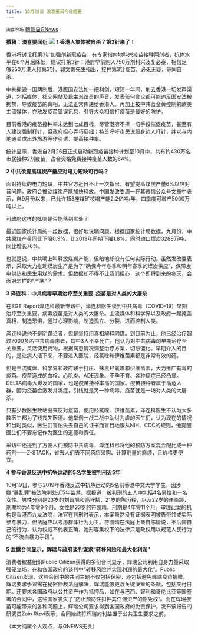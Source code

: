 ```yaml
---
title: 10月20日 澳喜要闻今日摘要
---
```

`澳喜农场` [轉載自GNews](https://gnews.org/zh-hans/1606065/)

**撰稿：澳喜要闻组**
![](https://assets.gnews.org/wp-content/uploads/2021/10/204.png)
**1 香港人集体被自杀？第3针来了！**

香港将讨论打第3针加强剂新冠疫苗，有专家指内地科兴疫苗接种两剂者，抗体水平在6个月后降低，建议打第3针；港府早前购入750万剂科兴及复必泰，相信足够250万港人打第3针。郭文贵先生指出，接种第3针疫苗，必死无疑，等同自杀。

中共撕毁一国两制后，港版国安法如一把利剑，短短一年间，削去香港一切发声渠道，包括媒体、社交网站及民主派议员的声音，发表任何言论都可能违反国安法被拘禁，导致疫苗的真相，无法正常传递给香港人。再加上被中共蓝金黄控制的欧美主流媒体，亦散发疫苗错误讯息，引导大众相信打疫苗是最好的防护。

目前香港的疫苗接种率未达到七成目标，尽管港府不择一切手段催促疫苗，甚至有人建议强制打针，但政府担心弄巧反拙；特首呼吁市民说服身边人打针，并以与内地通关或出外旅游等作引诱，提高接种率。

统计显示，香港自2月26日正式启动新冠疫苗接种计划至10月中，共有约430万名市民接种2剂疫苗，占合资格免费接种疫苗人数的64%。

**2 中共欲提高煤炭产量应对电力短缺可行吗？**

面对持续的电力短缺，中共官方近日不止一次指出，有望提高煤炭产量6%以应对该问题。政府会推动煤炭产能加快释放。中国发改委周一在其微信公众号文章中表示，自9月份以来，已允许153座煤矿核增产能2.2亿吨/年，四季度可增产5000万吨以上。

可政府这样的吆喝是否能落到实处？

最近国家统计局的一组数据，很好地说明问题。根据国家统计局数据，九月份，中共原煤产量同比下降0.9%，比2019年同期下降1.8%。同时进口煤炭3288万吨，同比增长76%。

也就是说，中共嘴上叫释放煤炭产能，但暗地却没有任何实际行动。虽然发改委表示，采取大力推动煤炭生产是为了“确保今年冬季和明年春季的煤炭供应”，保障发电供热和民生用煤的需求。但数据却不得不让我们担心，这个即将到来的冬天，会面对怎样的“严寒”？

**3 泽连科：中共病毒早期治疗至关重要  疫苗是对人类的大屠杀**

在SGT Report泽连科最新专访中，泽连科医生谈到中共病毒（COVID-19）早期治疗至关重要，病毒疫苗是对人类的大屠杀。主流媒体和科学界以及政府一起掩盖真相，制造恐惧，通过心理影响，制造孤立、分裂，进而控制人类。

泽连科说他不是阴谋论者，但是坚持用真相解释阴谋。到目前为止，他已经治疗超过7000多名中共病毒患者，其中3人不幸死亡。他认为对中共病毒的早期治疗至关重要，灵活使用药物，根据病患情况调整治疗方案，切忌僵化。早期介入的目的，是让病人活下来，不要进入医院，羟氯喹和伊维菌素都是非常有效的药。

但是主流媒体、科学界和政府联手打压、抹黑羟氯喹和伊维菌素，大力推广有毒的疫苗。疫苗造成的血栓、心肌炎、ADE现象、不孕不育、各种癌症已经凸显。DELTA病毒大爆发的国家，也是疫苗接种率高的国家。疫苗接种者属于高危人群，因为疫苗会激发并发症，引线就是另一种病毒，疫苗就是一场对人类的大屠杀。

只有少数医生敢站出来反对疫苗，使用羟氯喹、伊维菌素，泽连科医生不认为大多数医生都为了钱丧失医德。他举例一战二战中助纣为虐的医生们，认为现在的情况和当时类似，医生们害怕失去自己的证书而盲目地服从NIH、CDC的规则，他提醒医生们不要忘记作为医生的道德和责任。

采访中还提到了方便人们预防中共病毒，泽连科已将他的预防方案混合配比成一种药剂——Z-STACK，省去人们去不同药店采购、计算剂量的麻烦，且价格更便宜。

**4 参与香港反送中抗争运动的5名学生被判刑近5年**

10月19日，参与2019年香港反送中抗争运动的5名前香港中文大学学生，因涉嫌“暴乱罪”被法院判处近5年监禁。据报道，被判刑的五人中包括4名男性和一名女性。男性分别是23岁的刘晋旭和高梓斌，21岁的陈历释，以及22岁的许贻颛，刑期均为4年零9个月。女性是23岁的符凯晴，刑期是4年零11个月。审理此案的机构是香港西九龙法院，法官在判刑时表示，本案虽然没有证据表明被告带领或实际参与暴力，但法庭应以考虑群体行为为主。符凯晴在法庭上亲自陈情说，不后悔自己的行为，认为权威不代表正确，她形容集权下的法律只是政权用以规范人民行为的“不流血暴力手段”。

**5 泄露合同显示，辉瑞与政府谈判谋求“转移风险和最大化利润”**

消费者权益组织Public Citizen获得的多份合同显示，辉瑞公司利用自身力量采取强硬立场，在和各国政府的谈判中“转移风险并实现利润的最大化”。Public Citizen发现，这些合同中的共同主题不仅包括保密，还包括避免辉瑞疫苗捐赠。辉瑞要求争议需在秘密仲裁法庭解决，辉瑞能够更改关键决策的条款，包括交付日期。还要求各国政府以公共资产作为抵押品，如在与巴西、智利和哥伦比亚等国签署的合同中，这些国家丧失了“防止预防性扣押其任何资产的豁免权”。而在辉瑞疫苗可能带来的各种问题上，辉瑞公司要求得到各国政府的免责保护。发布该报告的研究员Zain Rizvi表示，合同始终将辉瑞的利益置于公共卫生要求之前。

（本文纯属个人观点，与GNEWS无关）
